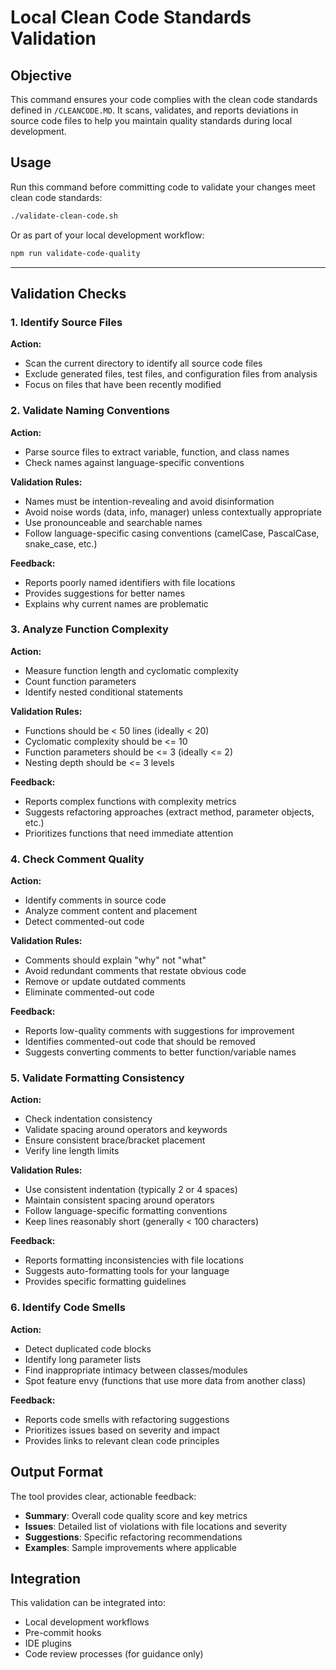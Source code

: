 # Local Clean Code Standards Validation

## Objective

This command ensures your code complies with the clean code standards defined in `/CLEANCODE.MD`. It scans, validates, and reports deviations in source code files to help you maintain quality standards during local development.

## Usage

Run this command before committing code to validate your changes meet clean code standards:
```bash
./validate-clean-code.sh
```

Or as part of your local development workflow:
```bash
npm run validate-code-quality
```

---

## Validation Checks

### 1. Identify Source Files

**Action:**
- Scan the current directory to identify all source code files
- Exclude generated files, test files, and configuration files from analysis
- Focus on files that have been recently modified

### 2. Validate Naming Conventions

**Action:**
- Parse source files to extract variable, function, and class names
- Check names against language-specific conventions

**Validation Rules:**
- Names must be intention-revealing and avoid disinformation
- Avoid noise words (data, info, manager) unless contextually appropriate
- Use pronounceable and searchable names
- Follow language-specific casing conventions (camelCase, PascalCase, snake_case, etc.)

**Feedback:**
- Reports poorly named identifiers with file locations
- Provides suggestions for better names
- Explains why current names are problematic

### 3. Analyze Function Complexity

**Action:**
- Measure function length and cyclomatic complexity
- Count function parameters
- Identify nested conditional statements

**Validation Rules:**
- Functions should be < 50 lines (ideally < 20)
- Cyclomatic complexity should be <= 10
- Function parameters should be <= 3 (ideally <= 2)
- Nesting depth should be <= 3 levels

**Feedback:**
- Reports complex functions with complexity metrics
- Suggests refactoring approaches (extract method, parameter objects, etc.)
- Prioritizes functions that need immediate attention

### 4. Check Comment Quality

**Action:**
- Identify comments in source code
- Analyze comment content and placement
- Detect commented-out code

**Validation Rules:**
- Comments should explain "why" not "what"
- Avoid redundant comments that restate obvious code
- Remove or update outdated comments
- Eliminate commented-out code

**Feedback:**
- Reports low-quality comments with suggestions for improvement
- Identifies commented-out code that should be removed
- Suggests converting comments to better function/variable names

### 5. Validate Formatting Consistency

**Action:**
- Check indentation consistency
- Validate spacing around operators and keywords
- Ensure consistent brace/bracket placement
- Verify line length limits

**Validation Rules:**
- Use consistent indentation (typically 2 or 4 spaces)
- Maintain consistent spacing around operators
- Follow language-specific formatting conventions
- Keep lines reasonably short (generally < 100 characters)

**Feedback:**
- Reports formatting inconsistencies with file locations
- Suggests auto-formatting tools for your language
- Provides specific formatting guidelines

### 6. Identify Code Smells

**Action:**
- Detect duplicated code blocks
- Identify long parameter lists
- Find inappropriate intimacy between classes/modules
- Spot feature envy (functions that use more data from another class)

**Feedback:**
- Reports code smells with refactoring suggestions
- Prioritizes issues based on severity and impact
- Provides links to relevant clean code principles

## Output Format

The tool provides clear, actionable feedback:
- **Summary**: Overall code quality score and key metrics
- **Issues**: Detailed list of violations with file locations and severity
- **Suggestions**: Specific refactoring recommendations
- **Examples**: Sample improvements where applicable

## Integration

This validation can be integrated into:
- Local development workflows
- Pre-commit hooks
- IDE plugins
- Code review processes (for guidance only)